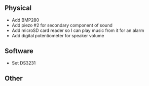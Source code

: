 ## Physical
- Add BMP280
- Add piezo #2 for secondary component of sound
- Add microSD card reader so I can play music from it for an alarm
- Add digital potentiometer for speaker volume


## Software
- Set DS3231

## Other